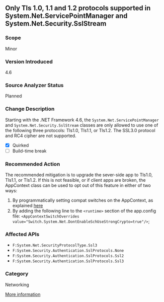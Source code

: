## Only Tls 1.0, 1.1 and 1.2 protocols supported in System.Net.ServicePointManager and System.Net.Security.SslStream 

### Scope
Minor

### Version Introduced
4.6

### Source Analyzer Status
Planned

### Change Description
Starting with the .NET Framework 4.6, the `System.Net.ServicePointManager` and `System.Net.Security.SslStream` classes are only allowed to use one of the following three protocols: Tls1.0, Tls1.1, or Tls1.2. The SSL3.0 protocol and RC4 cipher are not supported. 

- [x] Quirked
- [ ] Build-time break

### Recommended Action
The recommended mitigation is to upgrade the sever-side app to Tls1.0, Tls1.1, or Tls1.2. If this is not feasible, or if client apps are broken, the AppContext class can be used to opt out of this feature in either of two ways: 

1. By programmatically setting compat switches on the AppContext, as explained [here](http://blogs.msdn.com/b/dotnet/archive/2015/04/29/net-announcements-at-build-2015.aspx#dotnet46)
2. By adding the following line to the `<runtime>` section of the app.config file: `<AppContextSwitchOverrides value="Switch.System.Net.DontEnableSchUseStrongCrypto=true"/>`;

### Affected APIs
* `F:System.Net.SecurityProtocolType.Ssl3`
* `F:System.Security.Authentication.SslProtocols.None`
* `F:System.Security.Authentication.SslProtocols.Ssl2`
* `F:System.Security.Authentication.SslProtocols.Ssl3`

### Category
Networking

[More information](https://msdn.microsoft.com/en-us/library/dn833123(v=vs.110).aspx#Net)

<!-- breaking change id: 137 -->
